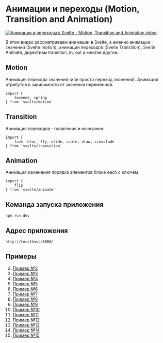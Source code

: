 # Анимации и переходы (Motion, Transition and Animation)

[![Анимации и переходы в Svelte - Motion, Transition and Animation video](https://img.youtube.com/vi/tx-o1QNHcCo/0.jpg)](https://youtu.be/tx-o1QNHcCo "Анимации и переходы в Svelte - Motion, Transition and Animation")

В этом видео рассматриваем анимации в Svelte, а именно анимации значений (Svelte motion), анимации переходов (Svelte Transition), Svelte Animate, директивы transition, in, out и многое другое.

## Motion
Анимация перехода значений (или просто переход значений).
Анимация атрибутов в зависимости от значения переменной.
```
import {
	tweened, spring
} from `svelte/motion`
```

## Transition
Анимация переходов - появление и исчезание.
```
import {
	fade, blur, fly, slide, scale, draw, crossfade
} from `svelte/transition`
```

## Animation
Анимация изменения порядка элементов блока each с ключём.
```
import {
	flip
} from `svelte/animate`
```

## Команда запуска приложения
`npm run dev`

## Адрес приложения
`http://localhost:5000/`

## Примеры

2. [Пример №2](code/svelte-todo-02)
3. [Пример №3](code/svelte-todo-03)
4. [Пример №4](code/svelte-todo-04)
5. [Пример №5](code/svelte-todo-05)
6. [Пример №6](code/svelte-todo-06)
7. [Пример №7](code/svelte-todo-07)
8. [Пример №8](code/svelte-todo-08)
9. [Пример №9](code/svelte-todo-09)
10. [Пример №10](code/svelte-todo-10)
11. [Пример №11](code/svelte-todo-11)
12. [Пример №12](code/svelte-todo-12)
13. [Пример №13](code/svelte-todo-13)
14. [Пример №14](code/svelte-todo-14)
15. [Пример №15](code/svelte-todo-15)

